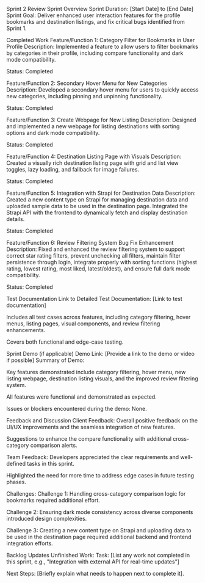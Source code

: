Sprint 2 Review
Sprint Overview
Sprint Duration: [Start Date] to [End Date]
Sprint Goal: Deliver enhanced user interaction features for the profile bookmarks and destination listings, and fix critical bugs identified from Sprint 1.

Completed Work
Feature/Function 1: Category Filter for Bookmarks in User Profile
Description: Implemented a feature to allow users to filter bookmarks by categories in their profile, including compare functionality and dark mode compatibility.

Status: Completed

Feature/Function 2: Secondary Hover Menu for New Categories
Description: Developed a secondary hover menu for users to quickly access new categories, including pinning and unpinning functionality.

Status: Completed

Feature/Function 3: Create Webpage for New Listing
Description: Designed and implemented a new webpage for listing destinations with sorting options and dark mode compatibility.

Status: Completed

Feature/Function 4: Destination Listing Page with Visuals
Description: Created a visually rich destination listing page with grid and list view toggles, lazy loading, and fallback for image failures.

Status: Completed

Feature/Function 5: Integration with Strapi for Destination Data
Description: Created a new content type on Strapi for managing destination data and uploaded sample data to be used in the destination page. Integrated the Strapi API with the frontend to dynamically fetch and display destination details.

Status: Completed

Feature/Function 6: Review Filtering System Bug Fix Enhancement
Description: Fixed and enhanced the review filtering system to support correct star rating filters, prevent unchecking all filters, maintain filter persistence through login, integrate properly with sorting functions (highest rating, lowest rating, most liked, latest/oldest), and ensure full dark mode compatibility.

Status: Completed

Test Documentation
Link to Detailed Test Documentation: [Link to test documentation]

Includes all test cases across features, including category filtering, hover menus, listing pages, visual components, and review filtering enhancements.

Covers both functional and edge-case testing.

Sprint Demo (if applicable)
Demo Link: [Provide a link to the demo or video if possible]
Summary of Demo:

Key features demonstrated include category filtering, hover menu, new listing webpage, destination listing visuals, and the improved review filtering system.

All features were functional and demonstrated as expected.

Issues or blockers encountered during the demo: None.

Feedback and Discussion
Client Feedback:
Overall positive feedback on the UI/UX improvements and the seamless integration of new features.

Suggestions to enhance the compare functionality with additional cross-category comparison alerts.

Team Feedback:
Developers appreciated the clear requirements and well-defined tasks in this sprint.

Highlighted the need for more time to address edge cases in future testing phases.

Challenges:
Challenge 1: Handling cross-category comparison logic for bookmarks required additional effort.

Challenge 2: Ensuring dark mode consistency across diverse components introduced design complexities.

Challenge 3: Creating a new content type on Strapi and uploading data to be used in the destination page required additional backend and frontend integration efforts.

Backlog Updates
Unfinished Work:
Task: [List any work not completed in this sprint, e.g., "Integration with external API for real-time updates"]

Next Steps: [Briefly explain what needs to happen next to complete it].
